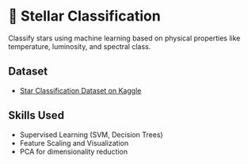 # 🌟 Stellar Classification

Classify stars using machine learning based on physical properties like temperature, luminosity, and spectral class.

## Dataset
- [Star Classification Dataset on Kaggle](https://www.kaggle.com/code/waelmoham6d/stellar-classification/notebook)

## Skills Used
- Supervised Learning (SVM, Decision Trees)
- Feature Scaling and Visualization
- PCA for dimensionality reduction
